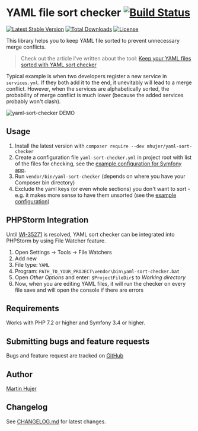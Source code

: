 # YAML file sort checker [![Build Status](https://travis-ci.org/mhujer/yaml-sort-checker.svg?branch=master)](https://travis-ci.org/mhujer/yaml-sort-checker)

[![Latest Stable Version](https://poser.pugx.org/mhujer/yaml-sort-checker/version.png)](https://packagist.org/packages/mhujer/yaml-sort-checker) [![Total Downloads](https://poser.pugx.org/mhujer/yaml-sort-checker/downloads.png)](https://packagist.org/packages/mhujer/yaml-sort-checker) [![License](https://poser.pugx.org/mhujer/yaml-sort-checker/license.svg)](https://packagist.org/packages/mhujer/yaml-sort-checker)

This library helps you to keep YAML file sorted to prevent unnecessary merge conflicts.

> Check out the article I've written about the tool: [Keep your YAML files sorted with YAML sort checker](https://blog.martinhujer.cz/yaml-sort-checker/)

Typical example is when two developers register a new service in `services.yml`. If they both add it to the end, it unevitably will lead to a merge conflict. However, when the services are alphabetically sorted, the probability of merge conflict is much lower (because the added services probably won't clash).

![yaml-sort-checker DEMO](./docs/yaml-sort-checker-demo.png)

Usage
----
1. Install the latest version with `composer require --dev mhujer/yaml-sort-checker`
2. Create a configuration file `yaml-sort-checker.yml` in project root with list of the files for checking, see the  [example configuration for Symfony app](/docs/symfony-config/yaml-sort-checker.yml).
3. Run `vendor/bin/yaml-sort-checker` (depends on where you have your Composer bin directory)
4. Exclude the yaml keys (or even whole sections) you don't want to sort - e.g. it makes more sense to have them unsorted (see the [example configuration](/docs/symfony-config/yaml-sort-checker.yml))

PHPStorm Integration
---------------------
Until [WI-35271](https://youtrack.jetbrains.com/issue/WI-35271) is resolved, YAML sort checker can be integrated into PHPStorm by using File Watcher feature.

1. Open Settings -> Tools -> File Watchers
2. Add new
3. File type: `YAML`
4. Program: `PATH_TO_YOUR_PROJECT\vendor\bin\yaml-sort-checker.bat`
5. Open *Other Options* and enter: `$ProjectFileDir$` to *Working directory*
6. Now, when you are editing YAML files, it will run the checker on every file save and will open the console if there are errors

Requirements
------------
Works with PHP 7.2 or higher and Symfony 3.4 or higher.

Submitting bugs and feature requests
------------------------------------
Bugs and feature request are tracked on [GitHub](https://github.com/mhujer/yaml-sort-checker/issues)

Author
------
[Martin Hujer](https://www.martinhujer.cz) 

Changelog
----------

See [CHANGELOG.md](./CHANGELOG.md) for latest changes.
